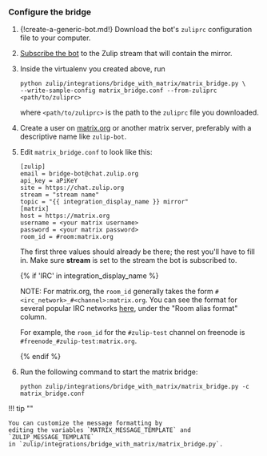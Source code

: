 ### Configure the bridge

1. {!create-a-generic-bot.md!}
   Download the bot's `zuliprc` configuration file to your computer.

1. [Subscribe the bot](/help/add-or-remove-users-from-a-stream) to the Zulip
   stream that will contain the mirror.

1. Inside the virtualenv you created above, run

    ```
    python zulip/integrations/bridge_with_matrix/matrix_bridge.py \
    --write-sample-config matrix_bridge.conf --from-zuliprc <path/to/zuliprc>
    ```

    where `<path/to/zuliprc>` is the path to the `zuliprc` file you downloaded.

1. Create a user on [matrix.org](https://matrix.org/) or another matrix
   server, preferably with a descriptive name like `zulip-bot`.

1. Edit `matrix_bridge.conf` to look like this:

    ```
    [zulip]
    email = bridge-bot@chat.zulip.org
    api_key = aPiKeY
    site = https://chat.zulip.org
    stream = "stream name"
    topic = "{{ integration_display_name }} mirror"
    [matrix]
    host = https://matrix.org
    username = <your matrix username>
    password = <your matrix password>
    room_id = #room:matrix.org
    ```

    The first three values should already be there; the rest you'll have to fill in.
    Make sure **stream** is set to the stream the bot is
    subscribed to.

    {% if 'IRC' in integration_display_name %}

    NOTE: For matrix.org, the `room_id` generally takes the form
    `#<irc_network>_#<channel>:matrix.org`. You can see the format for
    several popular IRC networks
    [here](https://github.com/matrix-org/matrix-appservice-irc/wiki/Bridged-IRC-networks), under
    the "Room alias format" column.

    For example, the `room_id` for the `#zulip-test` channel on freenode is
    `#freenode_#zulip-test:matrix.org`.

    {% endif %}

1. Run the following command to start the matrix bridge:

    ```
    python zulip/integrations/bridge_with_matrix/matrix_bridge.py -c matrix_bridge.conf
    ```

!!! tip ""

    You can customize the message formatting by
    editing the variables `MATRIX_MESSAGE_TEMPLATE` and `ZULIP_MESSAGE_TEMPLATE`
    in `zulip/integrations/bridge_with_matrix/matrix_bridge.py`.
